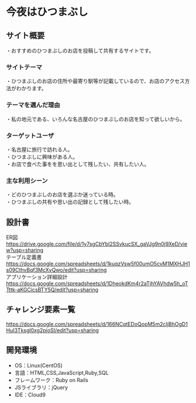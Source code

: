 # 今夜はひつまぶし

## サイト概要
・おすすめのひつまぶしのお店を投稿して共有するサイトです。

### サイトテーマ
・ひつまぶしのお店の住所や最寄り駅等が記載しているので、お店のアクセス方法がわかります。

### テーマを選んだ理由
・私の地元である、いろんな名古屋のひつまぶしのお店を知って欲しいから。

### ターゲットユーザ
・名古屋に旅行で訪れる人。<br>
・ひつまぶしに興味がある人。<br>
・お店で食べた事をを思い出として残したい、共有したい人。

### 主な利用シーン
・どのひつまぶしのお店を選ぶか迷っている時。<br>
・ひつまぶしの共有や思い出の記録として残したい時。

## 設計書
ER図<br>
https://drive.google.com/file/d/1y7sgCbYbl2SSvkucSX_gaVJg9n0j9XeD/view?usp=sharing<br>
テーブル定義書<br>
https://docs.google.com/spreadsheets/d/1kuqzVsw5f00umO5cvM1MXHJH1s09CthvBqf3McXvQwo/edit?usp=sharing<br>
アプリケーション詳細設計<br>
https://docs.google.com/spreadsheets/d/1DheokdKm4r2aTjhYAVhdw5h_oTTttk-aKGCicsBTY5Q/edit?usp=sharing

## チャレンジ要素一覧
https://docs.google.com/spreadsheets/d/166NCqtEDoQopM5m2cIjBhOgD1HuI3Tksgl0xg2pioSI/edit?usp=sharing

## 開発環境
- OS：Linux(CentOS)
- 言語：HTML,CSS,JavaScript,Ruby,SQL
- フレームワーク：Ruby on Rails
- JSライブラリ：jQuery
- IDE：Cloud9